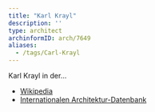 ```yaml
---
title: "Karl Krayl"
description: ''
type: architect
archinformID: arch/7649
aliases:
  - /tags/Carl-Krayl
---
```


Karl Krayl in der...
* [Wikipedia](https://de.wikipedia.org/wiki/Carl_Krayl)
* [Internationalen Architektur-Datenbank](https://deu.archinform.net/arch/7649.htm)
